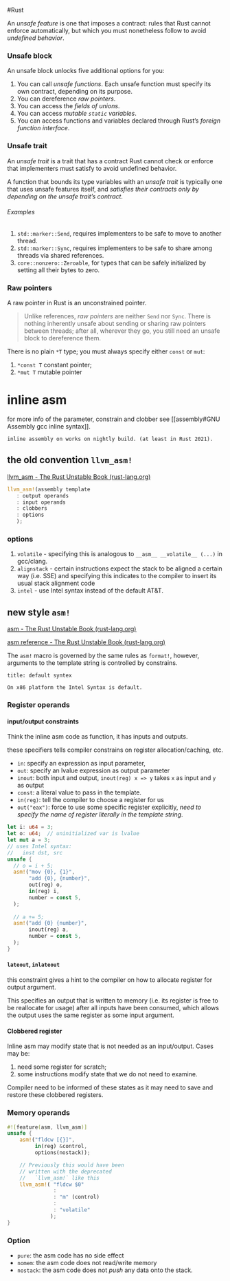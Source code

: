 #Rust 

An _unsafe feature_ is one that imposes a contract: rules that Rust cannot enforce automatically, but which you must nonetheless follow to avoid _undefined behavior_.


### Unsafe block

An unsafe block unlocks five additional options for you:
1. You can call _unsafe functions_. Each unsafe function must specify its own contract, depending on its purpose.
2. You can dereference _raw pointers_.
3. You can access the _fields of unions_.
4. You can access _mutable `static` variables_.
5. You can access functions and variables declared through Rust’s _foreign function interface_.


### Unsafe trait

An _unsafe trait_ is a trait that has a contract Rust cannot check or enforce that implementers must satisfy to avoid undefined behavior.

A function that bounds its type variables with an _unsafe trait_ is typically one that uses unsafe features itself, and _satisfies their contracts only by depending on the unsafe trait’s contract_.

###### Examples
1. `std::marker::Send`, requires implementers to be safe to move to another thread.
2. `std::marker::Sync`, requires implementers to be safe to share among threads via shared references.
3. `core::nonzero::Zeroable`, for types that can be safely initialized by setting all their bytes to zero.


### Raw pointers

A raw pointer in Rust is an unconstrained pointer.

> Unlike references, _raw pointers_ are neither `Send` nor `Sync`. There is nothing inherently unsafe about sending or sharing raw pointers between threads; after all, wherever they go, you still need an unsafe block to dereference them.

There is no plain `*T` type; you must always specify either `const` or `mut`:
1. `*const T`  constant pointer;
2. `*mut T`  mutable pointer 


# inline asm

for more info of the parameter, constrain and clobber see [[assembly#GNU Assembly gcc inline syntax]].

```ad-note
inline assembly on works on nightly build. (at least in Rust 2021).
```

## the old convention `llvm_asm!`

[llvm_asm - The Rust Unstable Book (rust-lang.org)](https://doc.rust-lang.org/beta/unstable-book/library-features/llvm-asm.html)

```rust
llvm_asm!(assembly template
   : output operands
   : input operands
   : clobbers
   : options
   );
```

### options
1.  `volatile` - specifying this is analogous to `__asm__ __volatile__ (...)` in gcc/clang.
2.  `alignstack` - certain instructions expect the stack to be aligned a certain way (i.e. SSE) and specifying this indicates to the compiler to insert its usual stack alignment code
3.  `intel` - use Intel syntax instead of the default AT&T.


## new style `asm!`

[asm - The Rust Unstable Book (rust-lang.org)](https://doc.rust-lang.org/beta/unstable-book/library-features/asm.html#asm)

[asm reference - The Rust Unstable Book (rust-lang.org)](https://doc.rust-lang.org/beta/unstable-book/library-features/asm.html#reference-level-explanation)

The `asm!` macro is governed by the same rules as `format!`, however, arguments to the template string is controlled by constrains.

```ad-note 
title: default syntex

On x86 platform the Intel Syntax is default. 
```

### Register operands

#### input/output constraints

Think the inline asm code as function, it has inputs and outputs.

these specifiers tells compiler constrains on register allocation/caching, etc.

- `in`: specify an expression as input parameter,
- `out`: specify an lvalue expression as output parameter 
- `inout`: both input and output, `inout(reg) x => y` takes `x` as input and `y` as output
- `const`: a literal value to pass in the template.
- `in(reg)`: tell the compiler to choose a register for us
- `out("eax")`: force to use some specific register explicitly, _need to specify the name of register literally in the template string_. 


```rust
let i: u64 = 3;
let o: u64;  // uninitialized var is lvalue
let mut a = 3;
// uses Intel syntax:
//   inst dst, src
unsafe {
  // o = i + 5;
  asm!("mov {0}, {1}",
       "add {0}, {number}",
       out(reg) o,
       in(reg) i,
       number = const 5,
  );
  
  // a += 5;
  asm!("add {0} {number}",
       inout(reg) a,
       number = const 5,
  );
}
```

#### `lateout`, `inlateout`

this constraint gives a hint to the compiler on how to allocate register for output argument.

This specifies an output that is written to memory (i.e. its register is free to be reallocate for usage) after all inputs have been consumed, which allows the output uses the same register as some input argument.


#### Clobbered register

Inline asm may modify state that is not needed as an input/output. Cases may be:
1. need some register for scratch;
2. some instructions modify state that we do not need to examine.

Compiler need to be informed of these states as it may need to save and restore these clobbered registers.


### Memory operands

```rust
#![feature(asm, llvm_asm)]
unsafe {
    asm!("fldcw [{}]",
         in(reg) &control,
         options(nostack));

    // Previously this would have been
    // written with the deprecated
    //   `llvm_asm!` like this
    llvm_asm!( "fldcw $0" 
               :
               : "m" (control) 
               :
               : "volatile"
              );
}
```


### Option


- `pure`: the asm code has no side effect
- `nomem`: the asm code does not read/write memory
- `nostack`: the asm code does not _push_ any data onto the stack.




